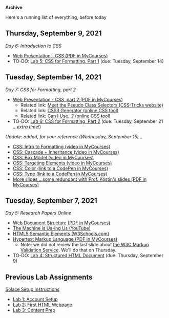 **Archive**

Here's a running list of everything, before today

## Thursday, September 9, 2021

*Day 6: Introduction to CSS*

- [Web Presentation - CSS (PDF in MyCourses)](https://mycourses.rit.edu/d2l/le/content/936882/viewContent/7663520/View)
- TO-DO: [Lab 5: CSS for Formatting, Part 1](lab05-css-for-formatting1/instructions.md) (due: Tuesday, September 14)

## Tuesday, September 14, 2021

*Day 7: CSS for Formatting, part 2*

- [Web Presentation - CSS, part 2 (PDF in MyCourses)](https://mycourses.rit.edu/d2l/le/content/936882/viewContent/7670908/View)
  - Related link: [Meet the Pseudo Class Selectors (CSS-Tricks website)](https://css-tricks.com/pseudo-class-selectors/)
  - Related link: [CSS3 Generator (online CSS tool)](https://css3generator.com/)
  - Related link: [Can I Use...? (online CSS tool)](https://caniuse.com/)
- TO-DO: [Lab 6: CSS for Formatting, Part 2](lab06-css-for-formatting2/instructions.md) (due: Tuesday, September 21 *...extra time!*)

*Update: added, for your reference (Wednesday, September 15)...*

- [CSS: Intro to Formatting (video in MyCourses)](https://mycourses.rit.edu/d2l/le/content/936882/viewContent/7600408/View)
- [CSS: Cascade + Inheritance (video in MyCourses)](https://mycourses.rit.edu/d2l/le/content/936882/viewContent/7600412/View)
- [CSS: Box Model (video in MyCourses)](https://mycourses.rit.edu/d2l/le/content/936882/viewContent/7600409/View)
- [CSS: Targeting Elements (video in MyCourses)](https://mycourses.rit.edu/d2l/le/content/936882/viewContent/7600424/View)
- [CSS: Color (link to a CodePen in MyCourses)](https://mycourses.rit.edu/d2l/le/content/936882/viewContent/7600410/View)
- [CSS: Type (link to a CodePen in MyCourses)](https://mycourses.rit.edu/d2l/le/content/936882/viewContent/7600413/View)
- [More slides ...some redundant with Prof. Kostin's slides (PDF in MyCourses)](https://mycourses.rit.edu/d2l/le/content/936882/viewContent/7600396/View)

## Tuesday, September 7, 2021

*Day 5: Research Papers Online*

- [Web Document Structure (PDF in MyCourses)](https://mycourses.rit.edu/d2l/le/content/936882/viewContent/7656540/View)
- [The Machine is Us-ing Us (YouTube)](https://youtu.be/NLlGopyXT_g)
- [HTML5 Semantic Elements (W3Schools.com)](https://www.w3schools.com/html/html5_semantic_elements.asp)
- [Hypertext Markup Language (PDF in MyCourses)](https://mycourses.rit.edu/d2l/le/content/936882/viewContent/7656535/View)
  - Note: we did not review the last slide about [the W3C Markup Validation Service](https://validator.w3.org/). We'll do that on Thursday.
- TO-DO: [Lab 4: Structured HTML Document](lab04-structured-html-document/instructions.md) (due: Thursday, September 9)

## Previous Lab Assignments

[Solace Setup Instructions](solace.md)

- [Lab 1: Account Setup](lab01-account-setup/instructions.md)
- [Lab 2: First HTML Webpage](lab02-first-html-webpage/instructions.md)
- [Lab 3: Content Prep](lab03-content-prep/instructions.md)
